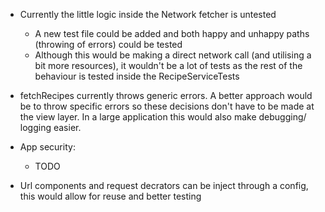 
- Currently the little logic inside the Network fetcher is untested 
    - A new test file could be added and both happy and unhappy paths (throwing of errors) could be tested 
    - Although this would be making a direct network call (and utilising a bit more resources), it wouldn't be a lot of tests as the rest of the behaviour is tested inside the RecipeServiceTests

- fetchRecipes currently throws generic errors. A better approach would be to throw specific errors so these decisions don't have to be made at the view layer. In a large application this would also make debugging/ logging easier.

- App security:
	- TODO 

- Url components and request decrators can be inject through a config, this would allow for reuse and better testing
